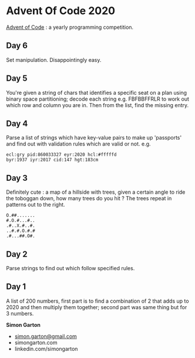 # Advent Of Code 2020

[Advent of Code](https://adventofcode.com/) : a yearly programming competition.

## Day 6 
Set manipulation. Disappointingly easy.

## Day 5 
You're given a string of chars that identifies a specific seat on a
plan using binary space partitioning; decode each string e.g.
FBFBBFFRLR to work out which row and column you are in. Then from 
the list, find the missing entry.

## Day 4 
Parse a list of strings which have key-value pairs to make up
'passports' and find out with validation rules which are valid or not. e.g.

```'''  
ecl:gry pid:860033327 eyr:2020 hcl:#fffffd
byr:1937 iyr:2017 cid:147 hgt:183cm
```

## Day 3
Definitely cute : a map of a hillside with trees, given a certain
angle to ride the toboggan down, how many trees do you hit ? The trees
repeat in patterns out to the right.

```
O.##.......
#.O.#...#..
.#..X.#..#.
..#.#.O.#.#
.#...##.O#.
```

## Day 2 
Parse strings to find out which follow specified rules.

## Day 1
A list of 200 numbers, first part is to find a combination of 2 that adds up to 2020
and then multiply them together; second part was same thing but for 3 numbers.

**Simon Garton**
- simon.garton@gmail.com  
- simongarton.com  
- linkedin.com/simongarton